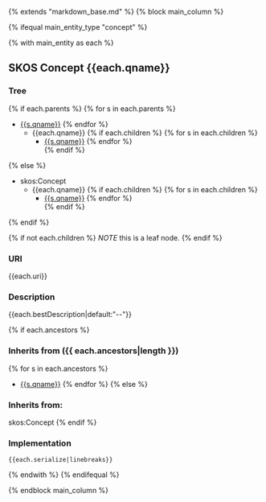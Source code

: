 {% extends "markdown_base.md" %}
{% block main_column %}


{% ifequal main_entity_type "concept"  %}
    
{% with main_entity as each  %}

## SKOS Concept {{each.qname}}


### Tree
{% if each.parents %}
{% for s in each.parents %}
* [{{s.qname}}]({{s.slug}}.md)
{% endfor %}
    * {{each.qname}}
{% if each.children  %}
{% for s in each.children %}
        * [{{s.qname}}]({{s.slug}}.md) 
{% endfor %}        
{% endif %}

{% else %}
* skos:Concept
    * {{each.qname}}
{% if each.children  %}
{% for s in each.children %}
        * [{{s.qname}}]({{s.slug}}.md) 
{% endfor %}        
{% endif %}

{% endif %}

{% if not each.children  %}
*NOTE* this is a leaf node.
{% endif %}

### URI
{{each.uri}}

### Description
{{each.bestDescription|default:"--"}}


{% if each.ancestors %}
### Inherits from ({{ each.ancestors|length }})
{% for s in each.ancestors %}
- [{{s.qname}}]({{s.slug}}.md)
{% endfor %}
{% else %}
### Inherits from:
skos:Concept
{% endif %}


### Implementation
```
{{each.serialize|linebreaks}}
```

{% endwith %}
{% endifequal %}




{% endblock main_column %}